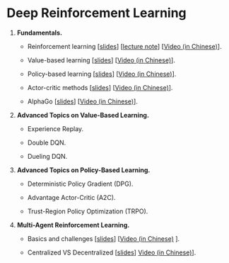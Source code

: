 # Deep Reinforcement Learning




1. **Fundamentals.**


    * Reinforcement learning [[slides](https://github.com/wangshusen/DeepLearning/blob/master/Slides/13_RL_1.pdf)] [[lecture note](https://github.com/wangshusen/DeepLearning/blob/master/LectureNotes/DRL/DRL.pdf)] [[Video (in Chinese)](https://youtu.be/vmkRMvhCW5c)].

    * Value-based learning [[slides](https://github.com/wangshusen/DeepLearning/blob/master/Slides/13_RL_2.pdf)] [[Video (in Chinese)](https://youtu.be/jflq6vNcZyA)].

    * Policy-based learning [[slides](https://github.com/wangshusen/DeepLearning/blob/master/Slides/13_RL_3.pdf)] [[Video (in Chinese)](https://youtu.be/qI0vyfR2_Rc)].

    * Actor-critic methods [[slides](https://github.com/wangshusen/DeepLearning/blob/master/Slides/13_RL_4.pdf)] [[Video (in Chinese)](https://youtu.be/xjd7Jq9wPQY)].

    * AlphaGo [[slides](https://github.com/wangshusen/DeepLearning/blob/master/Slides/13_RL_5.pdf)] [[Video (in Chinese)](https://youtu.be/zHojAp5vkRE)].



2. **Advanced Topics on Value-Based Learning.**


    * Experience Replay.
    
    * Double DQN.
    
    * Dueling DQN.



2. **Advanced Topics on Policy-Based Learning.**


    * Deterministic Policy Gradient (DPG).
    
    * Advantage Actor-Critic (A2C).
    
    * Trust-Region Policy Optimization (TRPO).


4. **Multi-Agent Reinforcement Learning.**

    * Basics and challenges [[slides](https://github.com/wangshusen/DeepLearning/blob/master/Slides/13_RL_6.pdf)] [[Video (in Chinese)](https://youtu.be/KN-XMQFTD0o) ].

    * Centralized VS Decentralized [[slides](https://github.com/wangshusen/DeepLearning/blob/master/Slides/13_RL_7.pdf)] [Video (in Chinese)](https://youtu.be/0HV1hsjd1y8)].

